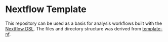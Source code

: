 # Nextflow Template

This repository can be used as a basis for analysis workflows built with the
[Nextflow DSL](https://www.nextflow.io/). The files and directory structure was
derived from
[template-nf](https://sydney-informatics-hub.github.io/template-nf-guide/).
